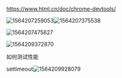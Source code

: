 

https://www.html.cn/doc/chrome-devtools/

![1564207259053](C:\Users\asus\AppData\Roaming\Typora\typora-user-images\1564207259053.png)![1564207375538](C:\Users\asus\AppData\Roaming\Typora\typora-user-images\1564207375538.png)

![1564207475627](C:\Users\asus\AppData\Roaming\Typora\typora-user-images\1564207475627.png)

![1564209372870](C:\Users\asus\AppData\Roaming\Typora\typora-user-images\1564209372870.png)

如何测试性能

settimeout![1564209928079](C:\Users\asus\AppData\Roaming\Typora\typora-user-images\1564209928079.png)